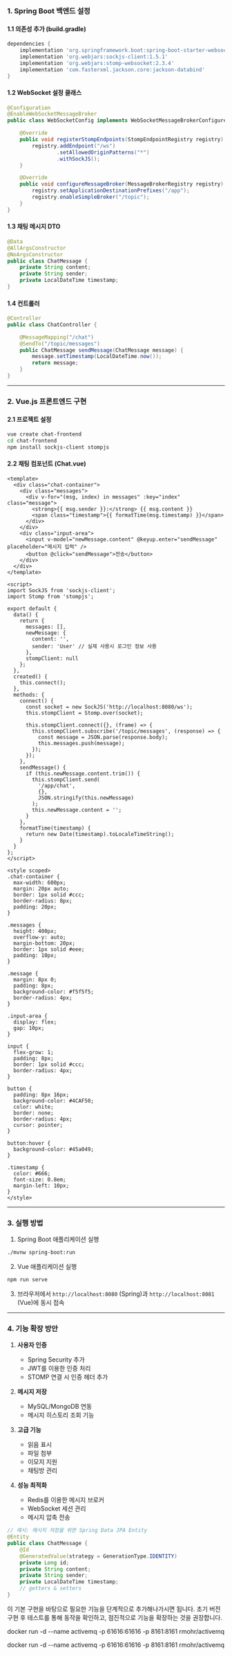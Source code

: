 ### 1. Spring Boot 백엔드 설정

#### 1.1 의존성 추가 (build.gradle)
```gradle
dependencies {
    implementation 'org.springframework.boot:spring-boot-starter-websocket'
    implementation 'org.webjars:sockjs-client:1.5.1'
    implementation 'org.webjars:stomp-websocket:2.3.4'
    implementation 'com.fasterxml.jackson.core:jackson-databind'
}
```

#### 1.2 WebSocket 설정 클래스
```java
@Configuration
@EnableWebSocketMessageBroker
public class WebSocketConfig implements WebSocketMessageBrokerConfigurer {

    @Override
    public void registerStompEndpoints(StompEndpointRegistry registry) {
        registry.addEndpoint("/ws")
                .setAllowedOriginPatterns("*")
                .withSockJS();
    }

    @Override
    public void configureMessageBroker(MessageBrokerRegistry registry) {
        registry.setApplicationDestinationPrefixes("/app");
        registry.enableSimpleBroker("/topic");
    }
}
```

#### 1.3 채팅 메시지 DTO
```java
@Data
@AllArgsConstructor
@NoArgsConstructor
public class ChatMessage {
    private String content;
    private String sender;
    private LocalDateTime timestamp;
}
```

#### 1.4 컨트롤러
```java
@Controller
public class ChatController {

    @MessageMapping("/chat")
    @SendTo("/topic/messages")
    public ChatMessage sendMessage(ChatMessage message) {
        message.setTimestamp(LocalDateTime.now());
        return message;
    }
}
```

---

### 2. Vue.js 프론트엔드 구현

#### 2.1 프로젝트 설정
```bash
vue create chat-frontend
cd chat-frontend
npm install sockjs-client stompjs
```

#### 2.2 채팅 컴포넌트 (Chat.vue)
```vue
<template>
  <div class="chat-container">
    <div class="messages">
      <div v-for="(msg, index) in messages" :key="index" class="message">
        <strong>{{ msg.sender }}:</strong> {{ msg.content }}
        <span class="timestamp">{{ formatTime(msg.timestamp) }}</span>
      </div>
    </div>
    <div class="input-area">
      <input v-model="newMessage.content" @keyup.enter="sendMessage" placeholder="메시지 입력" />
      <button @click="sendMessage">전송</button>
    </div>
  </div>
</template>

<script>
import SockJS from 'sockjs-client';
import Stomp from 'stompjs';

export default {
  data() {
    return {
      messages: [],
      newMessage: {
        content: '',
        sender: 'User' // 실제 사용시 로그인 정보 사용
      },
      stompClient: null
    };
  },
  created() {
    this.connect();
  },
  methods: {
    connect() {
      const socket = new SockJS('http://localhost:8080/ws');
      this.stompClient = Stomp.over(socket);
      
      this.stompClient.connect({}, (frame) => {
        this.stompClient.subscribe('/topic/messages', (response) => {
          const message = JSON.parse(response.body);
          this.messages.push(message);
        });
      });
    },
    sendMessage() {
      if (this.newMessage.content.trim()) {
        this.stompClient.send(
          '/app/chat',
          {},
          JSON.stringify(this.newMessage)
        );
        this.newMessage.content = '';
      }
    },
    formatTime(timestamp) {
      return new Date(timestamp).toLocaleTimeString();
    }
  }
};
</script>

<style scoped>
.chat-container {
  max-width: 600px;
  margin: 20px auto;
  border: 1px solid #ccc;
  border-radius: 8px;
  padding: 20px;
}

.messages {
  height: 400px;
  overflow-y: auto;
  margin-bottom: 20px;
  border: 1px solid #eee;
  padding: 10px;
}

.message {
  margin: 8px 0;
  padding: 8px;
  background-color: #f5f5f5;
  border-radius: 4px;
}

.input-area {
  display: flex;
  gap: 10px;
}

input {
  flex-grow: 1;
  padding: 8px;
  border: 1px solid #ccc;
  border-radius: 4px;
}

button {
  padding: 8px 16px;
  background-color: #4CAF50;
  color: white;
  border: none;
  border-radius: 4px;
  cursor: pointer;
}

button:hover {
  background-color: #45a049;
}

.timestamp {
  color: #666;
  font-size: 0.8em;
  margin-left: 10px;
}
</style>
```

---

### 3. 실행 방법

1. Spring Boot 애플리케이션 실행
```bash
./mvnw spring-boot:run
```

2. Vue 애플리케이션 실행
```bash
npm run serve
```

3. 브라우저에서 `http://localhost:8080` (Spring)과 `http://localhost:8081` (Vue)에 동시 접속

---

### 4. 기능 확장 방안

1. **사용자 인증**
   - Spring Security 추가
   - JWT를 이용한 인증 처리
   - STOMP 연결 시 인증 헤더 추가

2. **메시지 저장**
   - MySQL/MongoDB 연동
   - 메시지 히스토리 조회 기능

3. **고급 기능**
   - 읽음 표시
   - 파일 첨부
   - 이모지 지원
   - 채팅방 관리

4. **성능 최적화**
   - Redis를 이용한 메시지 브로커
   - WebSocket 세션 관리
   - 메시지 압축 전송

```java
// 예시: 메시지 저장을 위한 Spring Data JPA Entity
@Entity
public class ChatMessage {
    @Id
    @GeneratedValue(strategy = GenerationType.IDENTITY)
    private Long id;
    private String content;
    private String sender;
    private LocalDateTime timestamp;
    // getters & setters
}
```

이 기본 구현을 바탕으로 필요한 기능을 단계적으로 추가해나가시면 됩니다. 초기 버전 구현 후 테스트를 통해 동작을 확인하고, 점진적으로 기능을 확장하는 것을 권장합니다.


docker run -d --name activemq -p 61616:61616 -p 8161:8161 rmohr/activemq

docker run -d --name activemq -p 61616:61616  -p 8161:8161 rmohr/activemq
